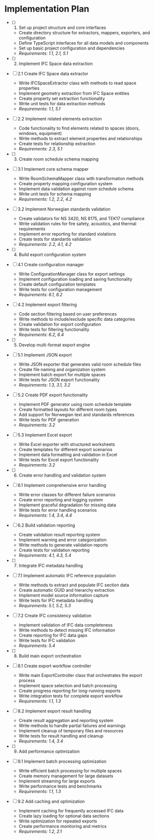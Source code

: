 # Implementation Plan

- [ ] 1. Set up project structure and core interfaces
  - Create directory structure for extractors, mappers, exporters, and configuration
  - Define TypeScript interfaces for all data models and components
  - Set up basic project configuration and dependencies
  - _Requirements: 1.1, 2.1, 5.1_

- [ ] 2. Implement IFC Space data extraction
- [ ] 2.1 Create IFC Space data extractor
  - Write IFCSpaceExtractor class with methods to read space properties
  - Implement geometry extraction from IFC Space entities
  - Create property set extraction functionality
  - Write unit tests for data extraction methods
  - _Requirements: 1.1, 5.1_

- [ ] 2.2 Implement related elements extraction
  - Code functionality to find elements related to spaces (doors, windows, equipment)
  - Write methods to extract element properties and relationships
  - Create tests for relationship extraction
  - _Requirements: 2.3, 5.1_

- [ ] 3. Create room schedule schema mapping
- [ ] 3.1 Implement core schema mapper
  - Write RoomSchemaMapper class with transformation methods
  - Create property mapping configuration system
  - Implement data validation against room schedule schema
  - Write unit tests for schema mapping
  - _Requirements: 1.2, 2.2, 4.2_

- [ ] 3.2 Implement Norwegian standards validation
  - Create validators for NS 3420, NS 8175, and TEK17 compliance
  - Write validation rules for fire safety, acoustics, and thermal requirements
  - Implement error reporting for standard violations
  - Create tests for standards validation
  - _Requirements: 2.2, 4.1, 4.2_

- [ ] 4. Build export configuration system
- [ ] 4.1 Create configuration manager
  - Write ConfigurationManager class for export settings
  - Implement configuration loading and saving functionality
  - Create default configuration templates
  - Write tests for configuration management
  - _Requirements: 6.1, 6.2_

- [ ] 4.2 Implement export filtering
  - Code section filtering based on user preferences
  - Write methods to include/exclude specific data categories
  - Create validation for export configuration
  - Write tests for filtering functionality
  - _Requirements: 6.2, 6.4_

- [ ] 5. Develop multi-format export engine
- [ ] 5.1 Implement JSON export
  - Write JSON exporter that generates valid room schedule files
  - Create file naming and organization system
  - Implement batch export for multiple spaces
  - Write tests for JSON export functionality
  - _Requirements: 1.3, 3.1, 3.2_

- [ ] 5.2 Create PDF export functionality
  - Implement PDF generator using room schedule template
  - Create formatted layouts for different room types
  - Add support for Norwegian text and standards references
  - Write tests for PDF generation
  - _Requirements: 3.2_

- [ ] 5.3 Implement Excel export
  - Write Excel exporter with structured worksheets
  - Create templates for different export scenarios
  - Implement data formatting and validation in Excel
  - Write tests for Excel export functionality
  - _Requirements: 3.2_

- [ ] 6. Create error handling and validation system
- [ ] 6.1 Implement comprehensive error handling
  - Write error classes for different failure scenarios
  - Create error reporting and logging system
  - Implement graceful degradation for missing data
  - Write tests for error handling scenarios
  - _Requirements: 1.4, 3.4, 4.4_

- [ ] 6.2 Build validation reporting
  - Create validation result reporting system
  - Implement warning and error categorization
  - Write methods to generate validation reports
  - Create tests for validation reporting
  - _Requirements: 4.1, 4.3, 5.4_

- [ ] 7. Integrate IFC metadata handling
- [ ] 7.1 Implement automatic IFC reference population
  - Write methods to extract and populate IFC section data
  - Create automatic GUID and hierarchy extraction
  - Implement model source information capture
  - Write tests for IFC metadata handling
  - _Requirements: 5.1, 5.2, 5.3_

- [ ] 7.2 Create IFC consistency validation
  - Implement validation of IFC data completeness
  - Write methods to detect missing IFC information
  - Create reporting for IFC data gaps
  - Write tests for IFC validation
  - _Requirements: 5.4_

- [ ] 8. Build main export orchestration
- [ ] 8.1 Create export workflow controller
  - Write main ExportController class that orchestrates the export process
  - Implement space selection and batch processing
  - Create progress reporting for long-running exports
  - Write integration tests for complete export workflow
  - _Requirements: 1.1, 1.3_

- [ ] 8.2 Implement export result handling
  - Create result aggregation and reporting system
  - Write methods to handle partial failures and warnings
  - Implement cleanup of temporary files and resources
  - Write tests for result handling and cleanup
  - _Requirements: 1.4, 3.4_

- [ ] 9. Add performance optimization
- [ ] 9.1 Implement batch processing optimization
  - Write efficient batch processing for multiple spaces
  - Create memory management for large datasets
  - Implement streaming for large exports
  - Write performance tests and benchmarks
  - _Requirements: 1.1, 1.3_

- [ ] 9.2 Add caching and optimization
  - Implement caching for frequently accessed IFC data
  - Create lazy loading for optional data sections
  - Write optimization for repeated exports
  - Create performance monitoring and metrics
  - _Requirements: 1.2, 2.1_
